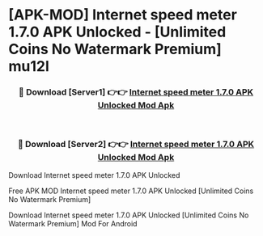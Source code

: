 # [APK-MOD] Internet speed meter 1.7.0 APK Unlocked - [Unlimited Coins No Watermark Premium] mu12l



<div align="center">
<h3>🔴 Download [Server1] 👉👉 <a href="https://momento.my/?title=Internet_speed_meter_1.7.0_APK_Unlocked">Internet speed meter 1.7.0 APK Unlocked Mod Apk</a></h3><br>

<h3>🔴 Download [Server2] 👉👉 <a href="https://momento.my/?title=Internet_speed_meter_1.7.0_APK_Unlocked">Internet speed meter 1.7.0 APK Unlocked Mod Apk</a></h3>
</div>



Download Internet speed meter 1.7.0 APK Unlocked 

Free APK MOD Internet speed meter 1.7.0 APK Unlocked [Unlimited Coins No Watermark Premium]

Download Internet speed meter 1.7.0 APK Unlocked [Unlimited Coins No Watermark Premium] Mod For Android
